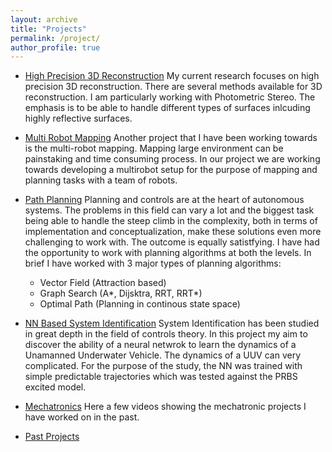 ```yaml
---
layout: archive
title: "Projects"
permalink: /project/
author_profile: true
---
```


* [High Precision 3D Reconstruction](/pages/3DRecon_projects.md)
My current research focuses on high precision 3D reconstruction. There are several methods available for 3D reconstruction. I am particularly working with Photometric Stereo. The emphasis is to be able to handle different types of surfaces inlcuding highly reflective surfaces.  

* [Multi Robot Mapping](/pages/MultiRobo_projects.md)
Another project that I have been working towards is the multi-robot mapping. Mapping large environment can be painstaking and time consuming process. In our project we are working towards developing a multirobot setup for the purpose of mapping and planning tasks with a team of robots.  

* [Path Planning](/pages/pathplanning_projects.md)
Planning and controls are at the heart of autonomous systems. The problems in this field can vary a lot and the biggest task being able to handle the steep climb in the complexity, both in terms of implementation and conceptualization, make these solutions even more challenging to work with. The outcome is equally satistfying. I have had the opportunity to work with planning algorithms at both the levels. In brief I have worked with 3 major types of planning algorithms:
    + Vector Field (Attraction based)
    + Graph Search (A*, Dijsktra, RRT, RRT*)
    + Optimal Path (Planning in continous state space)

* [NN Based System Identification](/sysid_projects.md)
System Identification has been studied in great depth in the field of controls theory. In this project my aim to discover the ability of a neural netwrok to learn the dynamics of a Unamanned Underwater Vehicle. The dynamics of a UUV can very complicated. For the purpose of the study, the NN was trained with simple predictable trajectories which was tested against the PRBS excited model.  

* [Mechatronics](/pages/mech_projects.md)
Here a few videos showing the mechatronic projects I have worked on in the past.

* [Past Projects](/past_projects.md)
